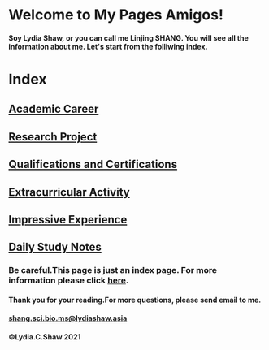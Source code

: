 # Welcome to My Pages Amigos!

#### Soy Lydia Shaw, or you can call me Linjing SHANG. You will see all the information about me. Let's start from the folliwing index.

# Index
## [Academic Career](http://www.lydiashow.asia/academic_career)
## [Research Project](http://www.lydiashow.asia/research_project)
## [Qualifications and Certifications](http://www.lydiashow.asia/qualifications_certifications)
## [Extracurricular Activity](http://www.lydiashow.asia/extracurricular_activity)
## [Impressive Experience](http://www.lydiashow.asia/impressive_experience)
## [Daily Study Notes](http://www.lydiashow.asia/daily_notes)
### Be careful.This page is just an index page. For more information please click [here](http://www.lydiashow.asia/main_page).
#### Thank you for your reading.For more questions, please send email to me.
####                    shang.sci.bio.ms@lydiashaw.asia


####                           ©Lydia.C.Shaw 2021
                    	
<link href="https://github.com/LydiaCShaw/LydiaShaw.github.io/blob/gh-pages/pagelogo.png?raw=true" rel="shortcut icon" type="image/x-icon">
			<link rel="alternate" href="https://www.lydiashaw.asia/academic_career" hreflang="en">
			<link rel="alternate" href="https://www.lydiashaw.asia/academic_career" hreflang="x-default">
	<link rel="canonical" href="https://www.lydiashaw.asia/academic_career">
